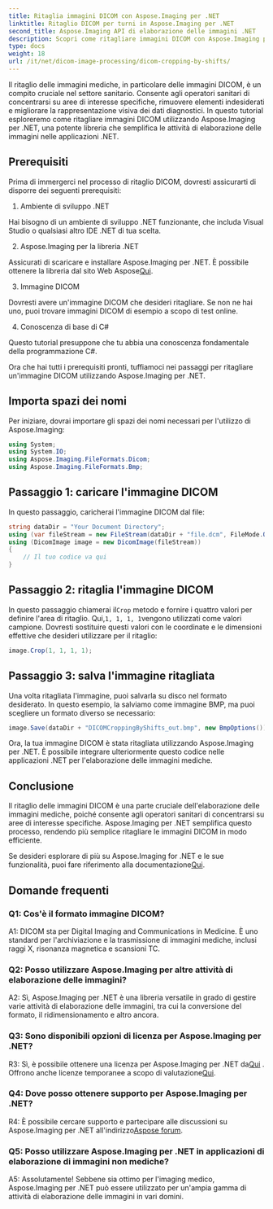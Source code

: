 ```yaml
---
title: Ritaglia immagini DICOM con Aspose.Imaging per .NET
linktitle: Ritaglio DICOM per turni in Aspose.Imaging per .NET
second_title: Aspose.Imaging API di elaborazione delle immagini .NET
description: Scopri come ritagliare immagini DICOM con Aspose.Imaging per .NET. Migliora l'elaborazione delle immagini mediche con questa guida passo passo.
type: docs
weight: 18
url: /it/net/dicom-image-processing/dicom-cropping-by-shifts/
---
```

Il ritaglio delle immagini mediche, in particolare delle immagini DICOM, è un compito cruciale nel settore sanitario. Consente agli operatori sanitari di concentrarsi su aree di interesse specifiche, rimuovere elementi indesiderati e migliorare la rappresentazione visiva dei dati diagnostici. In questo tutorial esploreremo come ritagliare immagini DICOM utilizzando Aspose.Imaging per .NET, una potente libreria che semplifica le attività di elaborazione delle immagini nelle applicazioni .NET.

## Prerequisiti

Prima di immergerci nel processo di ritaglio DICOM, dovresti assicurarti di disporre dei seguenti prerequisiti:

1. Ambiente di sviluppo .NET

Hai bisogno di un ambiente di sviluppo .NET funzionante, che includa Visual Studio o qualsiasi altro IDE .NET di tua scelta.

2. Aspose.Imaging per la libreria .NET

 Assicurati di scaricare e installare Aspose.Imaging per .NET. È possibile ottenere la libreria dal sito Web Aspose[Qui](https://releases.aspose.com/imaging/net/).

3. Immagine DICOM

Dovresti avere un'immagine DICOM che desideri ritagliare. Se non ne hai uno, puoi trovare immagini DICOM di esempio a scopo di test online.

4. Conoscenza di base di C#

Questo tutorial presuppone che tu abbia una conoscenza fondamentale della programmazione C#.

Ora che hai tutti i prerequisiti pronti, tuffiamoci nei passaggi per ritagliare un'immagine DICOM utilizzando Aspose.Imaging per .NET.

## Importa spazi dei nomi

Per iniziare, dovrai importare gli spazi dei nomi necessari per l'utilizzo di Aspose.Imaging:

```csharp
using System;
using System.IO;
using Aspose.Imaging.FileFormats.Dicom;
using Aspose.Imaging.FileFormats.Bmp;
```

## Passaggio 1: caricare l'immagine DICOM

In questo passaggio, caricherai l'immagine DICOM dal file:

```csharp
string dataDir = "Your Document Directory";
using (var fileStream = new FileStream(dataDir + "file.dcm", FileMode.Open, FileAccess.Read))
using (DicomImage image = new DicomImage(fileStream))
{
    // Il tuo codice va qui
}
```

## Passaggio 2: ritaglia l'immagine DICOM

 In questo passaggio chiamerai il`Crop` metodo e fornire i quattro valori per definire l'area di ritaglio. Qui,`1, 1, 1, 1`vengono utilizzati come valori campione. Dovresti sostituire questi valori con le coordinate e le dimensioni effettive che desideri utilizzare per il ritaglio:

```csharp
image.Crop(1, 1, 1, 1);
```

## Passaggio 3: salva l'immagine ritagliata

Una volta ritagliata l'immagine, puoi salvarla su disco nel formato desiderato. In questo esempio, la salviamo come immagine BMP, ma puoi scegliere un formato diverso se necessario:

```csharp
image.Save(dataDir + "DICOMCroppingByShifts_out.bmp", new BmpOptions());
```

Ora, la tua immagine DICOM è stata ritagliata utilizzando Aspose.Imaging per .NET. È possibile integrare ulteriormente questo codice nelle applicazioni .NET per l'elaborazione delle immagini mediche.

## Conclusione

Il ritaglio delle immagini DICOM è una parte cruciale dell'elaborazione delle immagini mediche, poiché consente agli operatori sanitari di concentrarsi su aree di interesse specifiche. Aspose.Imaging per .NET semplifica questo processo, rendendo più semplice ritagliare le immagini DICOM in modo efficiente.

 Se desideri esplorare di più su Aspose.Imaging for .NET e le sue funzionalità, puoi fare riferimento alla documentazione[Qui](https://reference.aspose.com/imaging/net/). 

## Domande frequenti

### Q1: Cos'è il formato immagine DICOM?

A1: DICOM sta per Digital Imaging and Communications in Medicine. È uno standard per l'archiviazione e la trasmissione di immagini mediche, inclusi raggi X, risonanza magnetica e scansioni TC.

### Q2: Posso utilizzare Aspose.Imaging per altre attività di elaborazione delle immagini?

A2: Sì, Aspose.Imaging per .NET è una libreria versatile in grado di gestire varie attività di elaborazione delle immagini, tra cui la conversione del formato, il ridimensionamento e altro ancora.

### Q3: Sono disponibili opzioni di licenza per Aspose.Imaging per .NET?

 R3: Sì, è possibile ottenere una licenza per Aspose.Imaging per .NET da[Qui](https://purchase.aspose.com/buy) . Offrono anche licenze temporanee a scopo di valutazione[Qui](https://purchase.aspose.com/temporary-license/).

### Q4: Dove posso ottenere supporto per Aspose.Imaging per .NET?

 R4: È possibile cercare supporto e partecipare alle discussioni su Aspose.Imaging per .NET all'indirizzo[Aspose forum](https://forum.aspose.com/).

### Q5: Posso utilizzare Aspose.Imaging per .NET in applicazioni di elaborazione di immagini non mediche?

A5: Assolutamente! Sebbene sia ottimo per l'imaging medico, Aspose.Imaging per .NET può essere utilizzato per un'ampia gamma di attività di elaborazione delle immagini in vari domini.